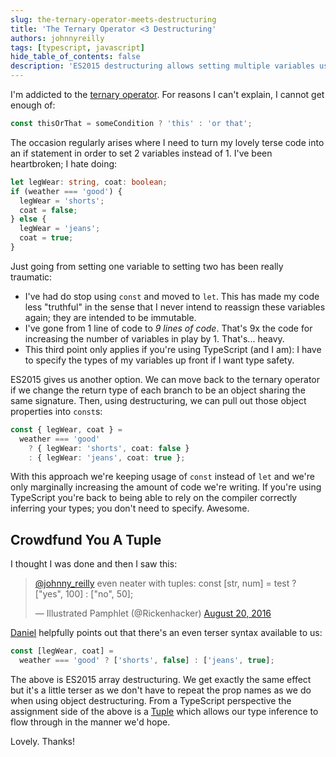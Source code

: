 ```yaml
---
slug: the-ternary-operator-meets-destructuring
title: 'The Ternary Operator <3 Destructuring'
authors: johnnyreilly
tags: [typescript, javascript]
hide_table_of_contents: false
description: 'ES2015 destructuring allows setting multiple variables using the ternary operator. Change the return type of each branch to an object for this to work.'
---
```


I'm addicted to the [ternary operator](https://developer.mozilla.org/en-US/docs/Web/JavaScript/Reference/Operators/Conditional_Operator). For reasons I can't explain, I cannot get enough of:

<!--truncate-->

```js
const thisOrThat = someCondition ? 'this' : 'or that';
```

The occasion regularly arises where I need to turn my lovely terse code into an if statement in order to set 2 variables instead of 1. I've been heartbroken; I hate doing:

```ts
let legWear: string, coat: boolean;
if (weather === 'good') {
  legWear = 'shorts';
  coat = false;
} else {
  legWear = 'jeans';
  coat = true;
}
```

Just going from setting one variable to setting two has been really traumatic:

- I've had do stop using `const` and moved to `let`. This has made my code less "truthful" in the sense that I never intend to reassign these variables again; they are intended to be immutable.
- I've gone from 1 line of code to _9 lines of code_. That's 9x the code for increasing the number of variables in play by 1. That's... heavy.
- This third point only applies if you're using TypeScript (and I am): I have to specify the types of my variables up front if I want type safety.

ES2015 gives us another option. We can move back to the ternary operator if we change the return type of each branch to be an object sharing the same signature. Then, using destructuring, we can pull out those object properties into `const`s:

```ts
const { legWear, coat } =
  weather === 'good'
    ? { legWear: 'shorts', coat: false }
    : { legWear: 'jeans', coat: true };
```

With this approach we're keeping usage of `const` instead of `let` and we're only marginally increasing the amount of code we're writing. If you're using TypeScript you're back to being able to rely on the compiler correctly inferring your types; you don't need to specify. Awesome.

## Crowdfund You A Tuple

I thought I was done and then I saw this:

> [@johnny_reilly](https://twitter.com/johnny_reilly) even neater with tuples: const [str, num] = test ? ["yes", 100] : ["no", 50];
>
> — Illustrated Pamphlet (@Rickenhacker) [August 20, 2016](https://twitter.com/Rickenhacker/status/766913766323781632)

<script async="" src="//platform.twitter.com/widgets.js" charSet="utf-8"></script>

[Daniel](https://twitter.com/Rickenhacker) helpfully points out that there's an even terser syntax available to us:

```ts
const [legWear, coat] =
  weather === 'good' ? ['shorts', false] : ['jeans', true];
```

The above is ES2015 array destructuring. We get exactly the same effect but it's a little terser as we don't have to repeat the prop names as we do when using object destructuring. From a TypeScript perspective the assignment side of the above is a [Tuple](https://github.com/Microsoft/TypeScript/pull/428) which allows our type inference to flow through in the manner we'd hope.

Lovely. Thanks!
